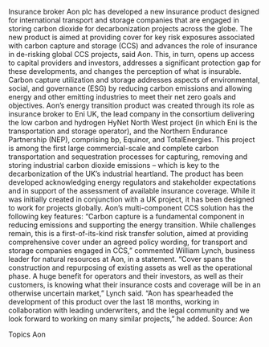 Insurance broker Aon plc has developed a new insurance product designed for international transport and storage companies that are engaged in storing carbon dioxide for decarbonization projects across the globe.
The new product is aimed at providing cover for key risk exposures associated with carbon capture and storage (CCS) and advances the role of insurance in de-risking global CCS projects, said Aon.
This, in turn, opens up access to capital providers and investors, addresses a significant protection gap for these developments, and changes the perception of what is insurable. Carbon capture utilization and storage addresses aspects of environmental, social, and governance (ESG) by reducing carbon emissions and allowing energy and other emitting industries to meet their net zero goals and objectives.
Aon’s energy transition product was created through its role as insurance broker to Eni UK, the lead company in the consortium delivering the low carbon and hydrogen HyNet North West project (in which Eni is the transportation and storage operator), and the Northern Endurance Partnership (NEP), comprising bp, Equinor, and TotalEnergies.
This project is among the first large commercial-scale and complete carbon transportation and sequestration processes for capturing, removing and storing industrial carbon dioxide emissions – which is key to the decarbonization of the UK’s industrial heartland.
The product has been developed acknowledging energy regulators and stakeholder expectations and in support of the assessment of available insurance coverage. While it was initially created in conjunction with a UK project, it has been designed to work for projects globally.
Aon’s multi-component CCS solution has the following key features:
“Carbon capture is a fundamental component in reducing emissions and supporting the energy transition. While challenges remain, this is a first-of-its-kind risk transfer solution, aimed at providing comprehensive cover under an agreed policy wording, for transport and storage companies engaged in CCS,” commented William Lynch, business leader for natural resources at Aon, in a statement.
“Cover spans the construction and repurposing of existing assets as well as the operational phase. A huge benefit for operators and their investors, as well as their customers, is knowing what their insurance costs and coverage will be in an otherwise uncertain market,” Lynch said.
“Aon has spearheaded the development of this product over the last 18 months, working in collaboration with leading underwriters, and the legal community and we look forward to working on many similar projects,” he added.
Source: Aon

Topics
Aon
